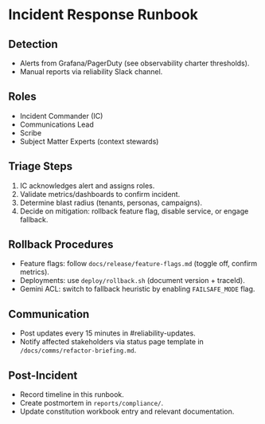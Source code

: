 # Incident Response Runbook

## Detection
- Alerts from Grafana/PagerDuty (see observability charter thresholds).
- Manual reports via reliability Slack channel.

## Roles
- Incident Commander (IC)
- Communications Lead
- Scribe
- Subject Matter Experts (context stewards)

## Triage Steps
1. IC acknowledges alert and assigns roles.
2. Validate metrics/dashboards to confirm incident.
3. Determine blast radius (tenants, personas, campaigns).
4. Decide on mitigation: rollback feature flag, disable service, or engage fallback.

## Rollback Procedures
- Feature flags: follow `docs/release/feature-flags.md` (toggle off, confirm metrics).
- Deployments: use `deploy/rollback.sh` (document version + traceId).
- Gemini ACL: switch to fallback heuristic by enabling `FAILSAFE_MODE` flag.

## Communication
- Post updates every 15 minutes in #reliability-updates.
- Notify affected stakeholders via status page template in `/docs/comms/refactor-briefing.md`.

## Post-Incident
- Record timeline in this runbook.
- Create postmortem in `reports/compliance/`.
- Update constitution workbook entry and relevant documentation.


